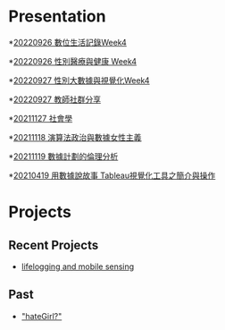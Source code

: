 # Presentation
*[20220926 數位生活記錄Week4]()

*[20220926 性別醫療與健康 Week4]()

*[20220927 性別大數據與視覺化Week4]()

*[20220927 教師社群分享](https://docs.google.com/presentation/d/e/2PACX-1vRp2xJLhxn6vAwX93h92IR-N6wtqJTEsf8nl_u4jars-82VK_GvZv1wSA1k9sUSHmKFOqUqL2ic_Lco/pub?start=false&loop=false&delayms=3000)

*[20211127 社會學]()

*[20211118 演算法政治與數據女性主義]()

*[20211119 數據計劃的倫理分析]()

*[20210419 用數據說故事 Tableau視覺化工具之簡介與操作]()


# Projects

## Recent Projects
* [lifelogging and mobile sensing]()

## Past
* ["hateGirl?"]()

